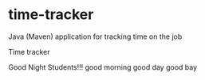 # time-tracker
Java (Maven) application for tracking time on the job

Time tracker

Good Night Students!!!
good morning
good day
good bay
